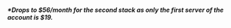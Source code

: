 <!-- usedin: [ _general/account/pricing-v1.md] -->

##### *Drops to $56/month for the second stack as only the first server of the account is $19.

